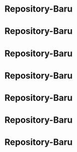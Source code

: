 # Repository-Baru
# Repository-Baru
# Repository-Baru
# Repository-Baru
# Repository-Baru
# Repository-Baru
# Repository-Baru
